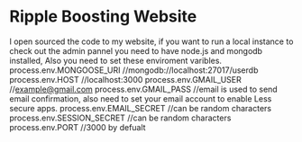 Ripple Boosting Website
==============

I open sourced the code to my website, if you want to run a local instance to check out the admin pannel you need to have node.js and mongodb installed, Also you need to set these enviroment varibles.
process.env.MONGOOSE_URI //mongodb://localhost:27017/userdb
process.env.HOST //localhost:3000
process.env.GMAIL_USER //example@gmail.com
process.env.GMAIL_PASS //email is used to send email confirmation, also need to set your email account to enable Less secure apps.
process.env.EMAIL_SECRET //can be random characters
process.env.SESSION_SECRET //can be random characters
process.env.PORT //3000 by defualt